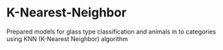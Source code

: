 # K-Nearest-Neighbor
Prepared models for glass type classification and  animals in to categories using KNN (K-Nearest Neighbor) algorithm
